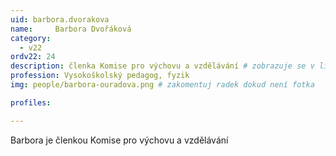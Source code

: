 ```yaml
---
uid: barbora.dvorakova
name:     Barbora Dvořáková
category:
  - v22
ordv22: 24
description: členka Komise pro výchovu a vzdělávání # zobrazuje se v lide
profession: Vysokoškolský pedagog, fyzik
img: people/barbora-ouradova.png # zakomentuj radek dokud není fotka

profiles:

---
```

Barbora je členkou Komise pro výchovu a vzdělávání
